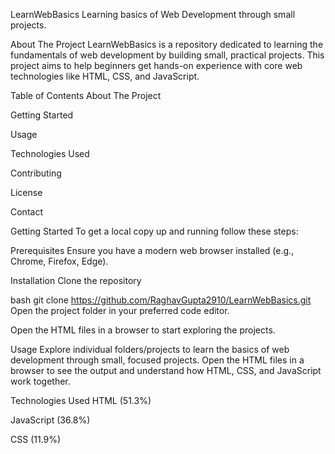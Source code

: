 LearnWebBasics
Learning basics of Web Development through small projects.

About The Project
LearnWebBasics is a repository dedicated to learning the fundamentals of web development by building small, practical projects. This project aims to help beginners get hands-on experience with core web technologies like HTML, CSS, and JavaScript.

Table of Contents
About The Project

Getting Started

Usage

Technologies Used

Contributing

License

Contact

Getting Started
To get a local copy up and running follow these steps:

Prerequisites
Ensure you have a modern web browser installed (e.g., Chrome, Firefox, Edge).

Installation
Clone the repository

bash
git clone https://github.com/RaghavGupta2910/LearnWebBasics.git
Open the project folder in your preferred code editor.

Open the HTML files in a browser to start exploring the projects.

Usage
Explore individual folders/projects to learn the basics of web development through small, focused projects. Open the HTML files in a browser to see the output and understand how HTML, CSS, and JavaScript work together.

Technologies Used
HTML (51.3%)

JavaScript (36.8%)

CSS (11.9%)
